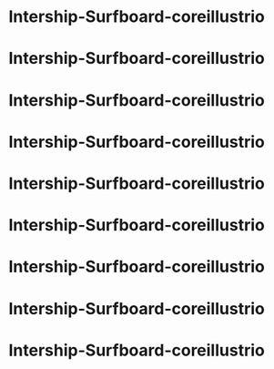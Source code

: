 # Intership-Surfboard-coreillustrio
# Intership-Surfboard-coreillustrio
# Intership-Surfboard-coreillustrio
# Intership-Surfboard-coreillustrio
# Intership-Surfboard-coreillustrio
# Intership-Surfboard-coreillustrio
# Intership-Surfboard-coreillustrio
# Intership-Surfboard-coreillustrio
# Intership-Surfboard-coreillustrio

